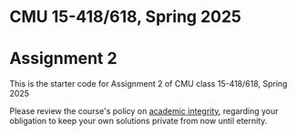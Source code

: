 # CMU 15-418/618, Spring 2025

# Assignment 2

This is the starter code for Assignment 2 of CMU class 15-418/618, Spring 2025

Please review the course's policy on [academic
integrity](http://www.cs.cmu.edu/~418/academicintegrity.html),
regarding your obligation to keep your own solutions private from now
until eternity.





